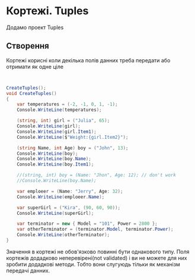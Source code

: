 # Кортежі. Tuples

Додамо проект Tuples

## Створення

Кортежі корисні коли декілька полів данних треба передати або отримати як одне ціле
```cs


CreateTuples();
void CreateTuples()
{
    var temperatures = (-2, -1, 0, 1, -1);
    Console.WriteLine(temperatures);

    (string, int) girl = ("Julia", 65);
    Console.WriteLine(girl);
    Console.WriteLine(girl.Item1);
    Console.WriteLine($"Weight:{girl.Item2}");

    (string Name, int Age) boy = ("John", 13);
    Console.WriteLine(boy);
    Console.WriteLine(boy.Name);
    Console.WriteLine(boy.Item1);

    //(string, int) boy = (Name: "Jhon", Age: 12); // don't work
    //Console.WriteLine(boy.Name);

    var emploeer = (Name: "Jerry", Age: 32);
    Console.WriteLine(emploeer.Name);

    var superGirl = ("Kira", (90, 60, 90));
    Console.WriteLine(superGirl);

    var terminator = new { Model = "101", Power = 2800 };
    var otherTerminator = (terminator.Model, terminator.Power);
    Console.WriteLine(otherTerminator);
}
```
Значення в кортежі не обов'язково повинні бути однакового типу.
Поля кортежів додадково неперевірені(not validated) і ви не можете для них зробити додадкові методи. Тобто вони слугуюдь тільки як механізм передачі данних.


